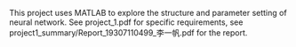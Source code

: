 This project uses MATLAB to explore the structure and parameter setting of neural network. See project_1.pdf for specific requirements, see project1_summary/Report_19307110499_李一帆.pdf for the report.